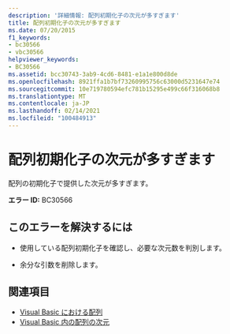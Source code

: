 ```yaml
---
description: '詳細情報: 配列初期化子の次元が多すぎます'
title: 配列初期化子の次元が多すぎます
ms.date: 07/20/2015
f1_keywords:
- bc30566
- vbc30566
helpviewer_keywords:
- BC30566
ms.assetid: bcc30743-3ab9-4cd6-8481-e1a1e800d8de
ms.openlocfilehash: 8921ffa1b7bf73260995756c63000d5231647e74
ms.sourcegitcommit: 10e719780594efc781b15295e499c66f316068b8
ms.translationtype: MT
ms.contentlocale: ja-JP
ms.lasthandoff: 02/14/2021
ms.locfileid: "100484913"
---
```

# <a name="array-initializer-has-too-many-dimensions"></a>配列初期化子の次元が多すぎます

配列の初期化子で提供した次元が多すぎます。  
  
 **エラー ID:** BC30566  
  
## <a name="to-correct-this-error"></a>このエラーを解決するには  
  
- 使用している配列初期化子を確認し、必要な次元数を判別します。  
  
- 余分な引数を削除します。  
  
## <a name="see-also"></a>関連項目

- [Visual Basic における配列](../programming-guide/language-features/arrays/index.md)
- [Visual Basic 内の配列の次元](../programming-guide/language-features/arrays/array-dimensions.md)
